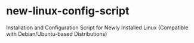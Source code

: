 # new-linux-config-script
 Installation and Configuration Script for Newly Installed Linux (Compatible with Debian/Ubuntu-based Distributions)
